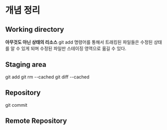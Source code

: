 # 개념 정리

## Working directory
__아무것도 아닌 상태의 리소스__
git add 명령어를 통해서 트래킹된 파일들은 수정된 상태를 알 수 있게 되며 수정된 파일만 스테이징 영역으로 옮길 수 있다. 

## Staging area
git add
git rm --cached
git diff --cached

## Repository
git commit


## Remote Repository